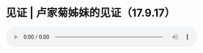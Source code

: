 # 见证 | 卢家菊姊妹的见证（17.9.17）

<audio style="width: 100%;" preload="false" controls controlslist="nodownload"><source src="//cdn.simai.ml/audio/mp3/old/12168.mp3" type="audio/mpeg">Your browser does not support the audio element.</audio>


